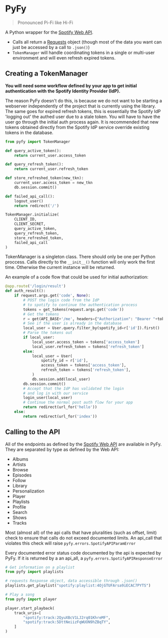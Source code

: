 # PyFy
> Pronounced Pi-Fi like Hi-Fi

A Python wrapper for the [Spotify Web API](https://developer.spotify.com/documentation/web-api/).

* Calls all return a [Requests](https://requests.readthedocs.io/en/master/) object (though most of the data you want can just be accessed by a call to `.json()`)
* `TokenManager` will handle coordinating tokens in a single or multi-user environment and will even refresh expired tokens.


## Creating a TokenManager
**You will need some workflow defined by your app to get initial authentication with the Spotify Identity Provider (IdP).**

The reason PyFy doesn't do this, is because we do not want to be starting a webserver independently of the project that is currently using the library.
The same goes for expired refresh tokens, this is essentially the Spotify IdP 'logging out' the authed user due to a stale token.
You will have to have the user go through the initial auth process again.
It is recommended that new tokens obtained directly from the Spotify IdP service override existing tokens in the database.
```python
from pyfy import TokenManager

def query_active_token():
    return current_user.access_token

def query_refresh_token():
    return current_user.refresh_token

def store_refreshed_token(new_tkn):
    current_user.access_token = new_tkn
    db.session.commit()

def failed_api_call():
    logout_user()
    return redirect('/')

TokenManager.initialize(
    CLIENT_ID,
    CLIENT_SECRET,
    query_active_token,
    query_refresh_token,
    store_refreshed_token,
    failed_api_call
)
```
TokenManager is a singleton class.
There should only be one per Python proccess.
Calls directly to the `__init__()` function will only work the first time.
Otherwise the current instance will be returned.

An example of a code flow that could be used for initial authorization:
```python
@app.route('/login/result')
def auth_result():
    if request.args.get('code', None):
        # POST the login code from the IdP 
        # to spotify to continue the authentication process
        tokens = get_tokens(request.args.get('code'))
        # Get the tokens
        r = get(API_BASE+'/me', headers={"Authorization": "Bearer "+tokens["access_token"]}).json()
        # See if the user is already in the database
        local_user = User.query.filter_by(spotify_id=r['id']).first()
        # Parse the tokens out
        if local_user:
            local_user.access_token = tokens['access_token']
            local_user.refresh_token = tokens['refresh_token']
        else:
            local_user = User(
                spotify_id = r['id'],
                access_token = tokens['access_token'],
                refresh_token = tokens['refresh_token'],
            )
            db.session.add(local_user)
        db.session.commit()
        # Accept that the IdP has validated the login
        # and log in with our service
        login_user(local_user)
        # Continue the normal post auth flow for your app
        return redirect(url_for('hello'))
    else:
        return redirect(url_for('index'))
```

## Calling to the API
All of the endpoints as defined by the [Spotify Web API](https://developer.spotify.com/documentation/web-api/reference/) are available in PyFy.
They are separated by type as defined by the Web API:
* Albums
* Artists
* Browse
* Episodes
* Follow
* Library
* Personalization
* Player
* Playlists
* Profile
* Search
* Shows
* Tracks

Most (almost all) of the api calls that have pluralities (such as offset, limit) check to ensure that calls do not exceed documented limits.
An api_call that violates this check will raise `pyfy.errors.SpotifyAPIParamError`

Every documented error status code documented by the api is expected by PyFy.
If it is returned by a an api_all, a `pyfy.errors.SpotifyAPIResponseError`

```python
# Get information on a playlist
from pyfy import playlists

# requests Response object, data accessible through .json()
playlists.get_playlist("spotify:playlist:4OjGTUFArsa9iECAC7PYTS")

# Play a song
from pyfy import player

player.start_playback(
    track_uris=[
        "spotify:track:2QyuXBcV1LJ2rq01KhreMF",
        "spotify:track:5DttNeiizFqWUON9hZBqTY",
    ]
)
```